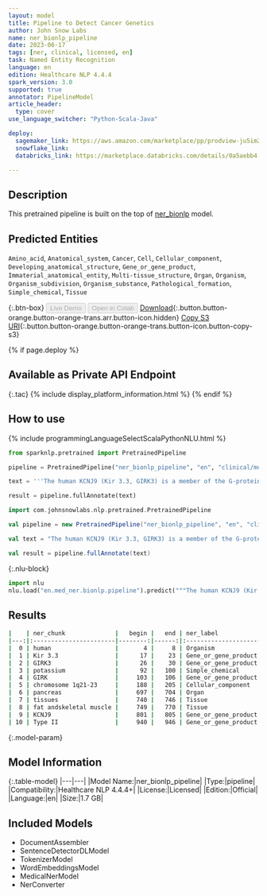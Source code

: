 ```yaml
---
layout: model
title: Pipeline to Detect Cancer Genetics
author: John Snow Labs
name: ner_bionlp_pipeline
date: 2023-06-17
tags: [ner, clinical, licensed, en]
task: Named Entity Recognition
language: en
edition: Healthcare NLP 4.4.4
spark_version: 3.0
supported: true
annotator: PipelineModel
article_header:
  type: cover
use_language_switcher: "Python-Scala-Java"

deploy:
  sagemaker_link: https://aws.amazon.com/marketplace/pp/prodview-ju5im2hqfk4bo
  snowflake_link: 
  databricks_link: https://marketplace.databricks.com/details/0a5aebb4-6f73-4af6-96d4-f8d2acfce25d/John-Snow-Labs_Detect-Cancer-Genetics

---
```


## Description

This pretrained pipeline is built on the top of [ner_bionlp](https://nlp.johnsnowlabs.com/2021/03/31/ner_bionlp_en.html) model.

## Predicted Entities

`Amino_acid`, `Anatomical_system`, `Cancer`, `Cell`, `Cellular_component`, `Developing_anatomical_structure`, `Gene_or_gene_product`, `Immaterial_anatomical_entity`, `Multi-tissue_structure`, `Organ`, `Organism`, `Organism_subdivision`, `Organism_substance`, `Pathological_formation`, `Simple_chemical`, `Tissue`



{:.btn-box}
<button class="button button-orange" disabled>Live Demo</button>
<button class="button button-orange" disabled>Open in Colab</button>
[Download](https://s3.amazonaws.com/auxdata.johnsnowlabs.com/clinical/models/ner_bionlp_pipeline_en_4.4.4_3.0_1686981710102.zip){:.button.button-orange.button-orange-trans.arr.button-icon.hidden}
[Copy S3 URI](s3://auxdata.johnsnowlabs.com/clinical/models/ner_bionlp_pipeline_en_4.4.4_3.0_1686981710102.zip){:.button.button-orange.button-orange-trans.button-icon.button-copy-s3}

{% if page.deploy %}
## Available as Private API Endpoint

{:.tac}
{% include display_platform_information.html %}
{% endif %}

## How to use

<div class="tabs-box" markdown="1">
{% include programmingLanguageSelectScalaPythonNLU.html %}

```python
from sparknlp.pretrained import PretrainedPipeline

pipeline = PretrainedPipeline("ner_bionlp_pipeline", "en", "clinical/models")

text = '''The human KCNJ9 (Kir 3.3, GIRK3) is a member of the G-protein-activated inwardly rectifying potassium (GIRK) channel family. Here we describe the genomicorganization of the KCNJ9 locus on chromosome 1q21-23 as a candidate gene forType II diabetes mellitus in the Pima Indian population. The gene spansapproximately 7.6 kb and contains one noncoding and two coding exons separated byapproximately 2.2 and approximately 2.6 kb introns, respectively. We identified14 single nucleotide polymorphisms (SNPs), including one that predicts aVal366Ala substitution, and an 8 base-pair (bp) insertion/deletion. Ourexpression studies revealed the presence of the transcript in various humantissues including pancreas, and two major insulin-responsive tissues: fat andskeletal muscle. The characterization of the KCNJ9 gene should facilitate furtherstudies on the function of the KCNJ9 protein and allow evaluation of thepotential role of the locus in Type II diabetes.'''

result = pipeline.fullAnnotate(text)
```
```scala
import com.johnsnowlabs.nlp.pretrained.PretrainedPipeline

val pipeline = new PretrainedPipeline("ner_bionlp_pipeline", "en", "clinical/models")

val text = "The human KCNJ9 (Kir 3.3, GIRK3) is a member of the G-protein-activated inwardly rectifying potassium (GIRK) channel family. Here we describe the genomicorganization of the KCNJ9 locus on chromosome 1q21-23 as a candidate gene forType II diabetes mellitus in the Pima Indian population. The gene spansapproximately 7.6 kb and contains one noncoding and two coding exons separated byapproximately 2.2 and approximately 2.6 kb introns, respectively. We identified14 single nucleotide polymorphisms (SNPs), including one that predicts aVal366Ala substitution, and an 8 base-pair (bp) insertion/deletion. Ourexpression studies revealed the presence of the transcript in various humantissues including pancreas, and two major insulin-responsive tissues: fat andskeletal muscle. The characterization of the KCNJ9 gene should facilitate furtherstudies on the function of the KCNJ9 protein and allow evaluation of thepotential role of the locus in Type II diabetes."

val result = pipeline.fullAnnotate(text)
```


{:.nlu-block}
```python
import nlu
nlu.load("en.med_ner.bionlp.pipeline").predict("""The human KCNJ9 (Kir 3.3, GIRK3) is a member of the G-protein-activated inwardly rectifying potassium (GIRK) channel family. Here we describe the genomicorganization of the KCNJ9 locus on chromosome 1q21-23 as a candidate gene forType II diabetes mellitus in the Pima Indian population. The gene spansapproximately 7.6 kb and contains one noncoding and two coding exons separated byapproximately 2.2 and approximately 2.6 kb introns, respectively. We identified14 single nucleotide polymorphisms (SNPs), including one that predicts aVal366Ala substitution, and an 8 base-pair (bp) insertion/deletion. Ourexpression studies revealed the presence of the transcript in various humantissues including pancreas, and two major insulin-responsive tissues: fat andskeletal muscle. The characterization of the KCNJ9 gene should facilitate furtherstudies on the function of the KCNJ9 protein and allow evaluation of thepotential role of the locus in Type II diabetes.""")
```

</div>



## Results

```bash
|    | ner_chunk              |   begin |   end | ner_label            |   confidence |
|---:|:-----------------------|--------:|------:|:---------------------|-------------:|
|  0 | human                  |       4 |     8 | Organism             |     0.9996   |
|  1 | Kir 3.3                |      17 |    23 | Gene_or_gene_product |     0.99635  |
|  2 | GIRK3                  |      26 |    30 | Gene_or_gene_product |     1        |
|  3 | potassium              |      92 |   100 | Simple_chemical      |     0.9452   |
|  4 | GIRK                   |     103 |   106 | Gene_or_gene_product |     0.998    |
|  5 | chromosome 1q21-23     |     188 |   205 | Cellular_component   |     0.80115  |
|  6 | pancreas               |     697 |   704 | Organ                |     0.9994   |
|  7 | tissues                |     740 |   746 | Tissue               |     0.975    |
|  8 | fat andskeletal muscle |     749 |   770 | Tissue               |     0.955433 |
|  9 | KCNJ9                  |     801 |   805 | Gene_or_gene_product |     0.9172   |
| 10 | Type II                |     940 |   946 | Gene_or_gene_product |     0.98845  |
```

{:.model-param}
## Model Information

{:.table-model}
|---|---|
|Model Name:|ner_bionlp_pipeline|
|Type:|pipeline|
|Compatibility:|Healthcare NLP 4.4.4+|
|License:|Licensed|
|Edition:|Official|
|Language:|en|
|Size:|1.7 GB|

## Included Models

- DocumentAssembler
- SentenceDetectorDLModel
- TokenizerModel
- WordEmbeddingsModel
- MedicalNerModel
- NerConverter